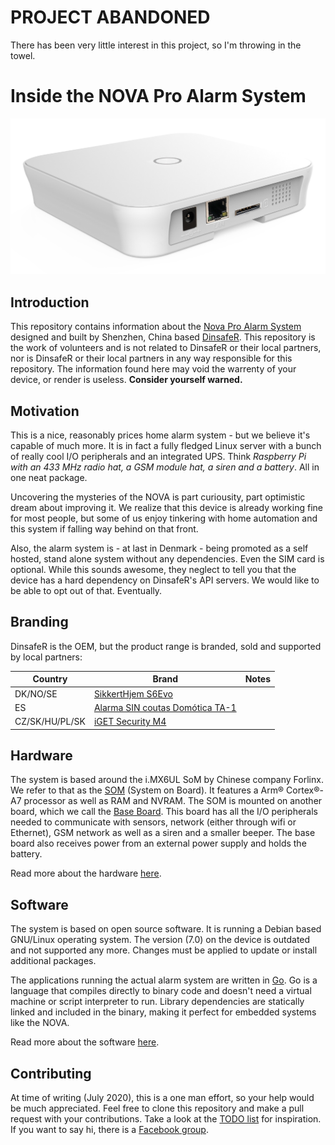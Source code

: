# PROJECT ABANDONED

There has been very little interest in this project, so I'm throwing in the towel.

# Inside the NOVA Pro Alarm System

![Photo of the unit](Documentation/Assets/Images/NOVA-Pro-Alarm-System.jpg "NOVA Pro Alarm System")

## Introduction

This repository contains information about the [Nova Pro Alarm System](https://www.dinsafer.com/product/nova-pro-smart-alarm-system-home-security/) designed and built by Shenzhen, China based [DinsafeR](https://www.dinsafer.com/). This repository is the work of volunteers and is not related to DinsafeR or their local partners, nor is DinsafeR or their local partners in any way responsible for this repository. The information found here may void the warrenty of your device, or render is useless. **Consider yourself warned.**

## Motivation

This is a nice, reasonably prices home alarm system - but we believe it's capable of much more. It is in fact a fully fledged Linux server with a bunch of really cool I/O peripherals and an integrated UPS. Think *Raspberry Pi with an 433 MHz radio hat, a GSM module hat, a siren and a battery*. All in one neat package.

Uncovering the mysteries of the NOVA is part curiousity, part optimistic dream about improving it. We realize that this device is already working fine for most people, but some of us enjoy tinkering with home automation and this system if falling way behind on that front.

Also, the alarm system is - at last in Denmark - being promoted as a self hosted, stand alone system without any dependencies. Even the SIM card is optional. While this sounds awesome, they neglect to tell you that the device has a hard dependency on DinsafeR's API servers. We would like to be able to opt out of that. Eventually.

## Branding

DinsafeR is the OEM, but the product range is branded, sold and supported by local partners:

| Country        | Brand                                                                                                                | Notes |
| -------------- | -------------------------------------------------------------------------------------------------------------------- | ----- |
| DK/NO/SE       | [SikkertHjem S6Evo](https://www.sikkerthjem.dk/)                                                                     |
| ES             | [Alarma SIN coutas Domótica TA-1](https://www.tualarmasincuotas.es/alarma-sin-cuotas-domotica-ta1-wifi-lan-gsm.html) |
| CZ/SK/HU/PL/SK | [iGET Security M4](http://www.iget.eu/cs/security-m4)                                                                |

## Hardware

The system is based around the i.MX6UL SoM by Chinese company Forlinx. We refer to that as the [SOM](Documentation/Hardware/SOM.md) (System on Board). It features a Arm® Cortex®-A7 processor as well as RAM and NVRAM. The SOM is mounted on another board, which we call the [Base Board](Documentation/Hardware/BaseBoard.md). This board has all the I/O peripherals needed to communicate with sensors, network (either through wifi or Ethernet), GSM network as well as a siren and a smaller beeper. The base board also receives power from an external power supply and holds the battery.

Read more about the hardware [here](Documentation/Hardware/).

## Software

The system is based on open source software. It is running a Debian based GNU/Linux operating system. The version (7.0) on the device is outdated and not supported any more. Changes must be applied to update or install additional packages.

The applications running the actual alarm system are written in [Go](https://golang.org/). Go is a language that compiles directly to binary code and doesn't need a virtual machine or script interpreter to run. Library dependencies are statically linked and included in the binary, making it perfect for embedded systems like the NOVA.

Read more about the software [here](Documentation/Software/).

## Contributing

At time of writing (July 2020), this is a one man effort, so your help would be much appreciated. Feel free to clone this repository and make a pull request with your contributions. Take a look at the [TODO list](TODO.md) for inspiration. If you want to say hi, there is a [Facebook group](https://www.facebook.com/groups/inside.nova.pro/).
